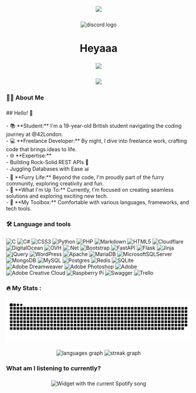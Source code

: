<div align="center">
  <img height="150" src="https://avatars.githubusercontent.com/u/35380754?v=4"  />
</div>

### 

<div align="center">
  <img src="https://img.shields.io/static/v1?message=Discord&logo=discord&label=&color=7289DA&logoColor=white&labelColor=&style=for-the-badge" height="25" alt="discord logo"  />
</div>

### 

<h1 align="center">Heyaaa</h1>

### 

<div align="center">
  <img src="https://visitor-badge.laobi.icu/badge?page_id=WOLFIE-OG.WOLFIE-OG&"  />
</div>

### 

<div align="center">
  <img src="https://profile-counter.glitch.me/WOLFIE-OG/count.svg?"  />
</div>

### 

<h3 align="left">👩‍💻  About Me</h3>

### 

<p align="left">
  ## Hello! 👋<br><br>
  - 📚 **Student:** I'm a 19-year-old British student navigating the coding journey at @42London.<br>
  - 💻 **Freelance Developer:** By night, I dive into freelance work, crafting code that brings ideas to life.<br>
  - 🌐 **Expertise:**<br>
    - Building Rock-Solid REST APIs 🚀<br>
    - Juggling Databases with Ease 📊<br>
  - 🦊 **Furry Life:** Beyond the code, I'm proudly part of the furry community, exploring creativity and fun.<br>
  - 🚧 **What I'm Up To:** Currently, I'm focused on creating seamless solutions and exploring exciting new tech.<br>
  - 🌈 **My Toolbox:** Comfortable with various languages, frameworks, and tech tools.
</p>

### 

<h3 align="left">🛠 Language and tools</h3>

### 

![C](https://img.shields.io/badge/c-%2300599C.svg?style=for-the-badge&logo=c&logoColor=white) ![C#](https://img.shields.io/badge/c%23-%23239120.svg?style=for-the-badge&logo=csharp&logoColor=white) ![CSS3](https://img.shields.io/badge/css3-%231572B6.svg?style=for-the-badge&logo=css3&logoColor=white) ![Python](https://img.shields.io/badge/python-3670A0?style=for-the-badge&logo=python&logoColor=ffdd54) ![PHP](https://img.shields.io/badge/php-%23777BB4.svg?style=for-the-badge&logo=php&logoColor=white) ![Markdown](https://img.shields.io/badge/markdown-%23000000.svg?style=for-the-badge&logo=markdown&logoColor=white) ![HTML5](https://img.shields.io/badge/html5-%23E34F26.svg?style=for-the-badge&logo=html5&logoColor=white) ![Cloudflare](https://img.shields.io/badge/Cloudflare-F38020?style=for-the-badge&logo=Cloudflare&logoColor=white) ![DigitalOcean](https://img.shields.io/badge/DigitalOcean-%230167ff.svg?style=for-the-badge&logo=digitalOcean&logoColor=white) ![OVH](https://img.shields.io/badge/ovh-%23123F6D.svg?style=for-the-badge&logo=ovh&logoColor=#123F6D) ![.Net](https://img.shields.io/badge/.NET-5C2D91?style=for-the-badge&logo=.net&logoColor=white) ![Bootstrap](https://img.shields.io/badge/bootstrap-%238511FA.svg?style=for-the-badge&logo=bootstrap&logoColor=white) ![FastAPI](https://img.shields.io/badge/FastAPI-005571?style=for-the-badge&logo=fastapi) ![Flask](https://img.shields.io/badge/flask-%23000.svg?style=for-the-badge&logo=flask&logoColor=white) ![Jinja](https://img.shields.io/badge/jinja-white.svg?style=for-the-badge&logo=jinja&logoColor=black) ![jQuery](https://img.shields.io/badge/jquery-%230769AD.svg?style=for-the-badge&logo=jquery&logoColor=white) ![WordPress](https://img.shields.io/badge/WordPress-%23117AC9.svg?style=for-the-badge&logo=WordPress&logoColor=white) ![Apache](https://img.shields.io/badge/apache-%23D42029.svg?style=for-the-badge&logo=apache&logoColor=white) ![MariaDB](https://img.shields.io/badge/MariaDB-003545?style=for-the-badge&logo=mariadb&logoColor=white) ![MicrosoftSQLServer](https://img.shields.io/badge/Microsoft%20SQL%20Server-CC2927?style=for-the-badge&logo=microsoft%20sql%20server&logoColor=white) ![MongoDB](https://img.shields.io/badge/MongoDB-%234ea94b.svg?style=for-the-badge&logo=mongodb&logoColor=white) ![MySQL](https://img.shields.io/badge/mysql-%2300000f.svg?style=for-the-badge&logo=mysql&logoColor=white) ![Postgres](https://img.shields.io/badge/postgres-%23316192.svg?style=for-the-badge&logo=postgresql&logoColor=white) ![Redis](https://img.shields.io/badge/redis-%23DD0031.svg?style=for-the-badge&logo=redis&logoColor=white) ![SQLite](https://img.shields.io/badge/sqlite-%2307405e.svg?style=for-the-badge&logo=sqlite&logoColor=white) ![Adobe Dreamweaver](https://img.shields.io/badge/Adobe%20Dreamweaver-FF61F6.svg?style=for-the-badge&logo=Adobe%20Dreamweaver&logoColor=white) ![Adobe Photoshop](https://img.shields.io/badge/adobe%20photoshop-%2331A8FF.svg?style=for-the-badge&logo=adobe%20photoshop&logoColor=white) ![Adobe](https://img.shields.io/badge/adobe-%23FF0000.svg?style=for-the-badge&logo=adobe&logoColor=white) ![Adobe Creative Cloud](https://img.shields.io/badge/Adobe%20Creative%20Cloud-DA1F26.svg?style=for-the-badge&logo=Adobe%20Creative%20Cloud&logoColor=white) ![Raspberry Pi](https://img.shields.io/badge/-RaspberryPi-C51A4A?style=for-the-badge&logo=Raspberry-Pi) ![Swagger](https://img.shields.io/badge/-Swagger-%23Clojure?style=for-the-badge&logo=swagger&logoColor=white) ![Trello](https://img.shields.io/badge/Trello-%23026AA7.svg?style=for-the-badge&logo=Trello&logoColor=white)
</div>

### 

<h3 align="left">🔥   My Stats :</h3>

### 

<img src="https://raw.githubusercontent.com/WOLFIE-OG/WOLFIE-OG/output/snake.svg" alt="Snake animation" />

### 

<div align="center">
  <img src="https://github-readme-stats.vercel.app/api/top-langs/?username=WOLFIE-OG&theme=dark&show_icons=true&hide_border=false&layout=compact" height="150" alt="languages graph"  />
  <img src="https://streak-stats.demolab.com?user=WOLFIE-OG&locale=en&mode=daily&theme=dark&hide_border=false&border_radius=5&order=3" height="220" alt="streak graph"  />
</div>

### 

<h3 align="left">What am I listening to currently?</h3>

### 

<div align="center">
  <img src="https://spotify.wolfieog.xyz/?theme=dark&scan=true&spin=false&rainbow=false" alt="Widget with the current Spotify song"  />
</div>

### 
